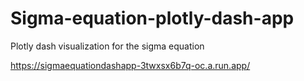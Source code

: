 # Sigma-equation-plotly-dash-app
Plotly dash visualization for the sigma equation

https://sigmaequationdashapp-3twxsx6b7q-oc.a.run.app/
